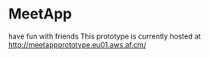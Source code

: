 MeetApp
=======

have fun with friends
This prototype is currently hosted at http://meetappprototype.eu01.aws.af.cm/
